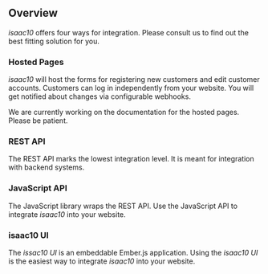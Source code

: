 ## Overview

_isaac10_ offers four ways for integration. Please consult us to find out the
best fitting solution for you.

### Hosted Pages

_isaac10_ will host the forms for registering new customers and edit customer
accounts. Customers can log in independently from your website. You will get
notified about changes via configurable webhooks.

<aside class="notice">
We are currently working on the documentation for the hosted pages. Please be
patient.
</aside>

### REST API

The REST API marks the lowest integration level. It is meant for integration
with backend systems.

### JavaScript API

The JavaScript library wraps the REST API. Use the JavaScript API to integrate
_isaac10_ into your website.

### isaac10 UI

The _issac10 UI_ is an embeddable Ember.js application. Using the _isaac10 UI_
is the easiest way to integrate _isaac10_ into your website.
